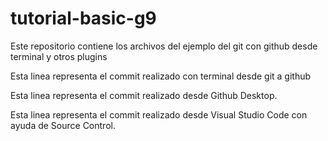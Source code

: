 # tutorial-basic-g9
Este repositorio contiene los archivos del ejemplo del git con github desde terminal y otros plugins

Esta linea representa el commit realizado con terminal desde git a github

Esta linea representa el commit realizado desde Github Desktop.

Esta linea representa el commit realizado desde Visual Studio Code con ayuda de Source Control.